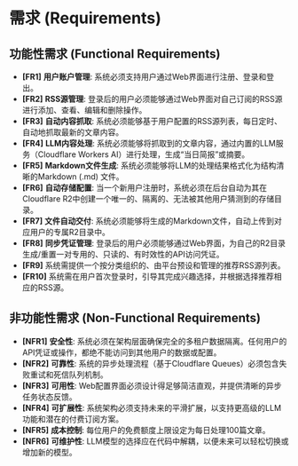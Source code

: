 # 需求 (Requirements)

## 功能性需求 (Functional Requirements)

- **[FR1]** **用户账户管理**: 系统必须支持用户通过Web界面进行注册、登录和登出。
- **[FR2]** **RSS源管理**: 登录后的用户必须能够通过Web界面对自己订阅的RSS源进行添加、查看、编辑和删除操作。
- **[FR3]** **自动内容抓取**: 系统必须能够基于用户配置的RSS源列表，每日定时、自动地抓取最新的文章内容。
- **[FR4]** **LLM内容处理**: 系统必须能够将抓取到的文章内容，通过内置的LLM服务（Cloudflare Workers AI）进行处理，生成“当日简报”或摘要。
- **[FR5]** **Markdown文件生成**: 系统必须能够将LLM的处理结果格式化为结构清晰的Markdown (.md) 文件。
- **[FR6]** **自动存储配置**: 当一个新用户注册时，系统必须在后台自动为其在Cloudflare R2中创建一个唯一的、隔离的、无法被其他用户猜测到的存储目录。
- **[FR7]** **文件自动交付**: 系统必须能够将生成的Markdown文件，自动上传到对应用户的专属R2目录中。
- **[FR8]** **同步凭证管理**: 登录后的用户必须能够通过Web界面，为自己的R2目录生成/重置一对专用的、只读的、有时效性的API访问凭证。
- **[FR9]** 系统需提供一个按分类组织的、由平台预设和管理的推荐RSS源列表。
- **[FR10]** 系统需在用户首次登录时，引导其完成兴趣选择，并根据选择推荐相应的RSS源。

## 非功能性需求 (Non-Functional Requirements)

- **[NFR1]** **安全性**: 系统必须在架构层面确保完全的多租户数据隔离。任何用户的API凭证或操作，都绝不能访问到其他用户的数据或配置。
- **[NFR2]** **可靠性**: 系统的异步处理流程（基于Cloudflare Queues）必须包含失败重试和死信队列机制。
- **[NFR3]** **可用性**: Web配置界面必须设计得足够简洁直观，并提供清晰的异步任务状态反馈。
- **[NFR4]** **可扩展性**: 系统架构必须支持未来的平滑扩展，以支持更高级的LLM功能和潜在的付费订阅方案。
- **[NFR5]** **成本控制**: 每位用户的免费额度上限设定为每日处理100篇文章。
- **[NFR6]** **可维护性**: LLM模型的选择应在代码中解耦，以便未来可以轻松切换或增加新的模型。
